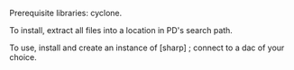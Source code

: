 Prerequisite libraries: cyclone.


To install, extract all files into a location in PD's search path. 

To use, install and create an instance of [sharp] ; connect to a dac of your choice. 
